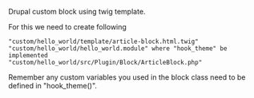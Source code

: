 Drupal custom block using twig template. 

For this we need to create following

```
"custom/hello_world/template/article-block.html.twig"
"custom/hello_world/hello_world.module" where "hook_theme" be implemented
"custom/hello_world/src/Plugin/Block/ArticleBlock.php"
```

 Remember any custom variables you used in the block class need to be defined in "hook_theme()".